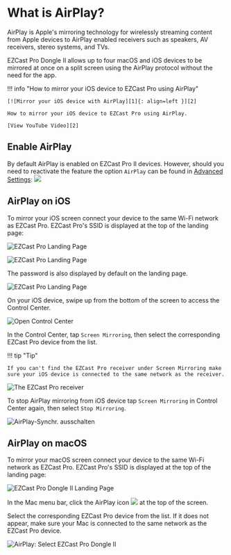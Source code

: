 # What is AirPlay?

AirPlay is Apple's mirroring technology for wirelessly streaming content from Apple devices to AirPlay enabled receivers such as speakers, AV receivers, stereo systems, and TVs.

EZCast Pro Dongle II allows up to four macOS and iOS devices to be mirrored at once on a split screen using the AirPlay protocol without the need for the app.

!!! info "How to mirror your iOS device to EZCast Pro using AirPlay"

    [![Mirror your iOS device with AirPlay][1]{: align=left }][2]
	
	How to mirror your iOS device to EZCast Pro using AirPlay.
	
	[View YouTube Video][2]

  [1]: /assets/img/thumbnail.video.airplay.png
  [2]: https://youtu.be/nPuRmIJ5UQE

## Enable AirPlay

By default AirPlay is enabled on EZCast Pro II devices. However, should you need to reactivate the feature the option `AirPlay` can be found in [Advanced Settings](adv.settings.md#AirPlayMode):
![](/assets/img/ezcastpro.II.EZAir_enable.png)

## AirPlay on iOS

To mirror your iOS screen connect your device to the same Wi-Fi network as EZCast Pro. EZCast Pro's SSID is displayed at the top of the landing page:

![EZCast Pro Landing Page](/assets/img/ProIIDongle_landingpage.png)

![EZCast Pro Landing Page](/assets/img/iOS_WiFi-Connect.png)

The password is also displayed by default on the landing page.

![EZCast Pro Landing Page](/assets/img/iOS_WiFi-Password.png)

On your iOS device, swipe up from the bottom of the screen to access the Control Center.

![Open Control Center](/assets/img/iOS-controlcenter.png)

In the Control Center, tap `Screen Mirroring`, then select the corresponding EZCast Pro device from the list.

!!! tip "Tip"

    If you can't find the EZCast Pro receiver under Screen Mirroring make sure your iOS device is connected to the same network as the receiver.

![The EZCast Pro receiver](/assets/img/iOS_AirPlay_select.png)

To stop AirPlay mirroring from iOS device tap `Screen Mirroring` in Control Center again, then select `Stop Mirroring`.

![AirPlay-Synchr. ausschalten](/assets/img/iOS_AirPlay_stop.png)

## AirPlay on macOS

To mirror your macOS screen connect your device to the same Wi-Fi network as EZCast Pro. EZCast Pro's SSID is displayed at the top of the landing page:

![EZCast Pro Dongle II Landing Page](/assets/img/ProIIDongle_landingpage.png)

In the Mac menu bar, click the AirPlay icon ![](/assets/img/airplay_icon.png) at the top of the screen.

Select the corresponding EZCast Pro device from the list. If it does not appear, make sure your Mac is connected to the same network as the EZCast Pro device.

![AirPlay: Select EZCast Pro Dongle II](/assets/img/macOS-AirPlay.png)